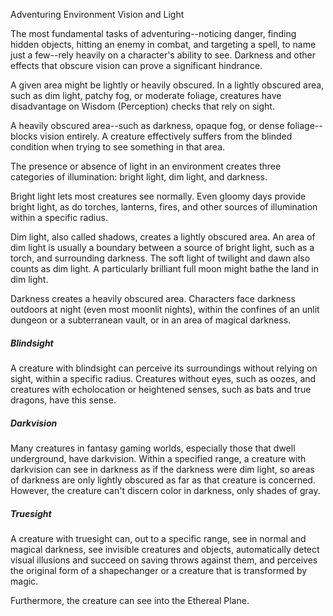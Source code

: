 Adventuring
Environment
Vision and Light
<p>
  The most fundamental tasks of adventuring--noticing danger, finding hidden objects, hitting an enemy in combat, and targeting a spell, to name just a few--rely heavily on a character's ability to see. Darkness and other effects that obscure vision can prove a significant hindrance.
</p>
<p>
  A given area might be lightly or heavily obscured. In a lightly obscured area, such as dim light, patchy fog, or moderate foliage, creatures have disadvantage on Wisdom (Perception) checks that rely on sight.
</p>
<p>
  A heavily obscured area--such as darkness, opaque fog, or dense foliage--blocks vision entirely. A creature effectively suffers from the blinded condition when trying to see something in that area.
</p>
<p>
  The presence or absence of light in an environment creates three categories of illumination: bright light, dim light, and darkness.
</p>
<p>
  Bright light lets most creatures see normally. Even gloomy days provide bright light, as do torches, lanterns, fires, and other sources of illumination within a specific radius.
</p>
<p>
  Dim light, also called shadows, creates a lightly obscured area. An area of dim light is usually a boundary between a source of bright light, such as a torch, and surrounding darkness. The soft light of twilight and dawn also counts as dim light. A particularly brilliant full moon might bathe the land in dim light.
</p>
<p>
  Darkness creates a heavily obscured area. Characters face darkness outdoors at night (even most moonlit nights), within the confines of an unlit dungeon or a subterranean vault, or in an area of magical darkness.
</p>
  <h5>Blindsight</h5>
<p>
  A creature with blindsight can perceive its surroundings without relying on sight, within a specific radius. Creatures without eyes, such as oozes, and creatures with echolocation or heightened senses, such as bats and true dragons, have this sense.
</p>
<h5>Darkvision</h5>
<p>
  Many creatures in fantasy gaming worlds, especially those that dwell underground, have darkvision. Within a specified range, a creature with darkvision can see in darkness as if the darkness were dim light, so areas of darkness are only lightly obscured as far as that creature is concerned. However, the creature can't discern color in darkness, only shades of gray.
</p>
<h5>Truesight</h5>
<p>
  A creature with truesight can, out to a specific range, see in normal and magical darkness, see invisible creatures and objects, automatically detect visual illusions and succeed on saving throws against them, and perceives the original form of a shapechanger or a creature that is transformed by magic.
</p>
<p>
  Furthermore, the creature can see into the Ethereal Plane.
</p>